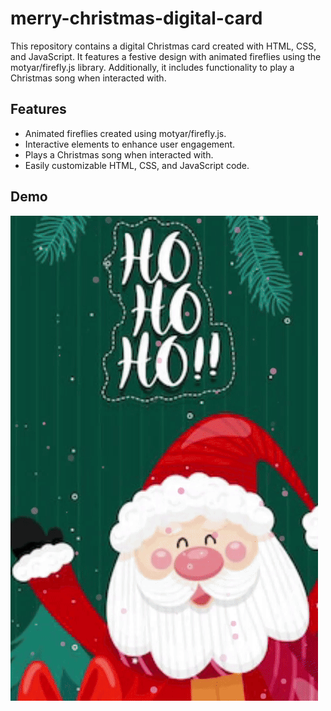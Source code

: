 # merry-christmas-digital-card
 This repository contains a digital Christmas card created with HTML, CSS, and JavaScript. It features a festive design with animated fireflies using the motyar/firefly.js library. Additionally, it includes functionality to play a Christmas song when interacted with.

## Features

- Animated fireflies created using motyar/firefly.js.
- Interactive elements to enhance user engagement.
- Plays a Christmas song when interacted with.
- Easily customizable HTML, CSS, and JavaScript code.

## Demo

![demo](demo.gif)


